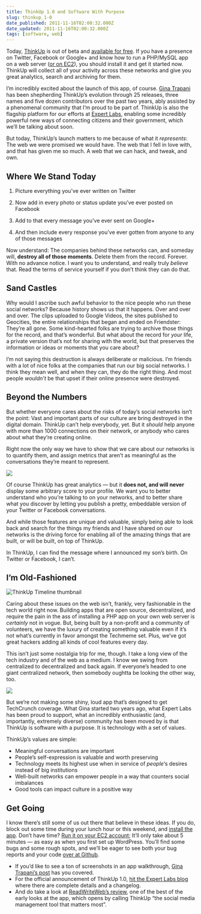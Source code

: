 ```yaml
---
title: ThinkUp 1.0 and Software With Purpose
slug: thinkup_1-0
date_published: 2011-11-16T02:00:32.000Z
date_updated: 2011-11-16T02:00:32.000Z
tags: [software, web]
---
```


Today, [ThinkUp](http://thinkupapp.com/) is out of beta and [available for free](http://thinkupapp.com/). If you have a presence on Twitter, Facebook or Google+ and know how to run a PHP/MySQL app on a web server ([or on EC2](http://expertlabs.aaas.org/thinkup-launcher/)), you should install it and get it started now. ThinkUp will collect all of your activity across these networks and give you great analytics, search and archiving for them.

I’m incredibly excited about the launch of this app, of course. [Gina Trapani](http://ginatrapani.org/) has been shepherding ThinkUp’s evolution through 25 releases, three names and five dozen contributors over the past two years, ably assisted by a phenomenal community that I’m proud to be part of. ThinkUp is also the flagship platform for our efforts at [Expert Labs](http://expertlabs.org/), enabling some incredibly powerful new ways of connecting citizens and their government, which we’ll be talking about soon.

But today, ThinkUp’s launch matters to me because of what it *represents*: The web we were promised we would have. The web that I fell in love with, and that has given me so much. A web that we can hack, and tweak, and own.

## Where We Stand Today

1. Picture everything you’ve ever written on Twitter

2. Now add in every photo or status update you’ve ever posted on Facebook

3. Add to that every message you’ve ever sent on Google+

4. And then include every response you’ve ever gotten from anyone to any of those messages

Now understand: The companies behind these networks can, and someday will, **destroy all of those moments**. Delete them from the record. Forever. With no advance notice. I want you to understand, and really truly *believe* that. Read the terms of service yourself if you don’t think they can do that.

## Sand Castles

Why would I ascribe such awful behavior to the nice people who run these social networks? Because history shows us that it happens. Over and over and over. The clips uploaded to Google Videos, the sites published to Geocities, the entire relationships that began and ended on Friendster: They’re all gone. Some kind-hearted folks are trying to archive those things for the record, and that’s wonderful. But what about the record for *your* life, a private version that’s not for sharing with the world, but that preserves the information or ideas or moments that you care about?

I’m not saying this destruction is always deliberate or malicious. I’m friends with a lot of nice folks at the companies that run our big social networks. I think they mean well, and when they can, they do the right thing. And most people *wouldn’t* be that upset if their online presence were destroyed.

## Beyond the Numbers

But whether everyone cares about the risks of today’s social networks isn’t the point: Vast and important parts of our culture are bring destroyed in the digital domain. ThinkUp can’t help everybody, yet. But it *should* help anyone with more than 1000 connections on their network, or anybody who cares about what they’re creating online.

Right now the only way we have to show that we care about our networks is to quantify them, and assign metrics that aren’t as meaningful as the conversations they’re meant to represent.

![](https://cdn.glitch.global/c4e475b2-a54e-47e0-973c-ed0bd1b46262/follower-charts-700x309.png?v=1670804347369)

Of course ThinkUp has great analytics — but it **does not, and will never** display some arbitrary score to your profile. We want you to better understand who you’re talking to on your networks, and to better share what you discover by letting you publish a pretty, embeddable version of your Twitter or Facebook conversations.

And while those features are unique and valuable, simply being able to look back and search for the things my friends and I have shared on our networks is the driving force for enabling all of the amazing things that are built, or will be built, on top of ThinkUp.

In ThinkUp, I can find the message where I announced my son’s birth. On Twitter or Facebook, I can’t.

## I’m Old-Fashioned

![ThinkUp Timeline thumbnail](https://cdn.glitch.global/c4e475b2-a54e-47e0-973c-ed0bd1b46262/timeline-thumbnail.png?v=1670804372675)

Caring about these issues on the web isn’t, frankly, very fashionable in the tech world right now. Building apps that are open source, decentralized, and require the pain in the ass of installing a PHP app on your own web server is *certainly* not in vogue. But, being built by a non-profit and a community of volunteers, we have the luxury of creating something valuable even if it’s not what’s currently in favor amongst the Techmeme set. Plus, we’ve got great hackers adding all kinds of cool features every day.

This isn’t just some nostalgia trip for me, though. I take a long view of the tech industry and of the web as a medium. I know we swing from centralized to decentralized and back again. If everyone’s headed to one giant centralized network, then somebody oughtta be looking the other way, too.

![](https://cdn.glitch.global/c4e475b2-a54e-47e0-973c-ed0bd1b46262/100%25-nice-people.png?v=1670804418635)

But we’re not making some shiny, loud app that’s designed to get TechCrunch coverage. What Gina started two years ago, what Expert Labs has been proud to support, what an incredibly enthusiastic (and, importantly, extremely diverse) community has been moved by is that ThinkUp is software with a purpose. It is technology with a set of values.

ThinkUp’s values are simple:

- Meaningful conversations are important
- People’s self-expression is valuable and worth preserving
- Technology meets its highest use when in service of *people*‘s desires instead of big institutions
- Well-built networks can empower people in a way that counters social imbalances
- Good tools can impact culture in a positive way

## Get Going

I know there’s still some of us out there that believe in these ideas. If you do, block out some time during your lunch hour or this weekend, and [install the app](http://thinkupapp.com/). Don’t have time? [Run it on your EC2 account](http://expertlabs.aaas.org/thinkup-launcher/); It’ll only take about 5 minutes — as easy as when you first set up WordPress. You’ll find some bugs and some rough spots, and we’ll be eager to see both your bug reports and your code [over at Github](https://github.com/ginatrapani/thinkup).

- If you’d like to see a ton of screenshots in an app walkthrough, [Gina Trapani’s post](http://smarterware.org/8608/thinkup-archives-and-analyzes-your-social-media-life) has you covered.
- For the official announcement of ThinkUp 1.0, [hit the Expert Labs blog](http://expertlabs.org/2011/11/thinkup-hits-10.html) where there are complete details and a changelog.
- And do take a look at [ReadWriteWeb’s review](http://www.readwriteweb.com/archives/own_your_social_network_data_with_thinkup_10.php), one of the best of the early looks at the app, which opens by calling ThinkUp “the social media management tool that matters most”.
